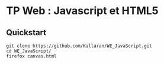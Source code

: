 # TP Web : Javascript et HTML5

## Quickstart

```
git clone https://github.com/Kallaran/WE_JavaScript.git
cd WE_JavaScript/
firefox canvas.html
```

